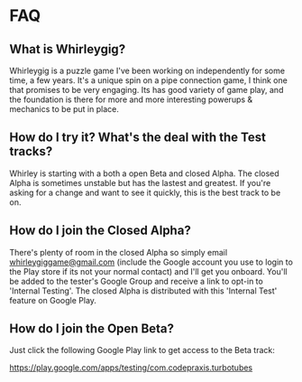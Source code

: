 FAQ
===

What is Whirleygig?
-------------------
Whirleygig is a puzzle game I've been working on independently for some time, a few years. It's a unique spin on a pipe connection game, I think one that promises to be very engaging. Its has good variety of game play, and the foundation is there for more and more interesting powerups & mechanics to be put in place.


How do I try it? What's the deal with the Test tracks? 
-------------------------------------
Whirley is starting with a both a open Beta and closed Alpha.  The closed Alpha is sometimes unstable but has the lastest and greatest.  If you're asking for a change and want to see it quickly, this is the best track to be on.  


How do I join the Closed Alpha?
-------------------------------
There's plenty of room in the closed Alpha so simply email whirleygiggame@gmail.com (include the Google account you use to login to the Play store if its not your normal contact) and I'll get you onboard.  You'll be added to the tester's Google Group and receive a link to opt-in to 'Internal Testing'.  The closed Alpha is distributed with this 'Internal Test' feature on Google Play.

How do I join the Open Beta?
----------------------------
Just click the following Google Play link to get access to the Beta track:

https://play.google.com/apps/testing/com.codepraxis.turbotubes

